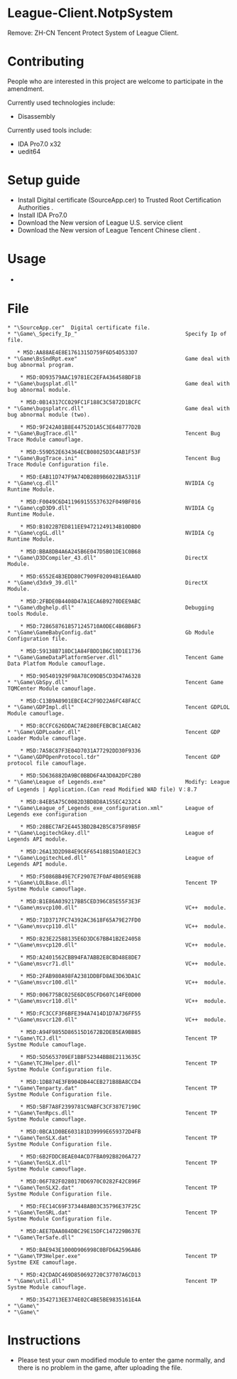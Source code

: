 # League-Client.NotpSystem
Remove: ZH-CN Tencent Protect System of League Client.




# Contributing
People who are interested in this project are welcome to participate in the amendment.

Currently used technologies include:

* Disassembly

Currently used tools include:

* IDA Pro7.0 x32
* uedit64

# Setup guide

* Install Digital certificate (SourceApp.cer) to  Trusted Root Certification Authorities .
* Install IDA Pro7.0
* Download the New version of League U.S. service client 
* Download the New version of League Tencent Chinese  client .

# Usage

* 　

# File 
    
	* "\SourceApp.cer"  Digital certificate file.
	* "\Game\_Specify_Ip_"                                  Specify Ip of file.
	
	   * M5D:AA88AE4E8E1761315D759F6D54D533D7
	* "\Game\BsSndRpt.exe"                                  Game deal with bug abnormal program.
	
		* M5D:0D93579AAC19781EC2EFA436458BDF1B
	* "\Game\bugsplat.dll"                                  Game deal with bug abnormal module.
	
		* M5D:0B14317CC029FC1F188C3C5872D1BCFC
	* "\Game\bugsplatrc.dll"                                Game deal with bug abnormal module (two).
	
		* M5D:9F242A01B8E44752D1A5C3E648777D2B
	* "\Game\BugTrace.dll"                                  Tencent Bug Trace Module camouflage.
	
		* M5D:559D52E634364ECB08025D3C4AB1F53F
	* "\Game\BugTrace.ini"                                  Tencent Bug Trace Module Configuration file.
	
		* M5D:EAB11D747F9A74DB28B9B6022BA5311F
	* "\Game\cg.dll"                                        NVIDIA Cg Runtime Module.
	
		* M5D:F0049C6D411969155537632F049BF016
	* "\Game\cgD3D9.dll"                                    NVIDIA Cg Runtime Module.
	
		* M5D:B1022B7ED811EE94721249134B10DBD0
	* "\Game\cgGL.dll"                                      NVIDIA Cg Runtime Module.
	
		* M5D:BBA8DB4A6A245B6E047D5B01DE1C0B68
	* "\Game\D3DCompiler_43.dll"                            DirectX Module.
	
		* M5D:6552E4B3EDD80C7909F02094B1E6AA0D
	* "\Game\d3dx9_39.dll"                                  DirectX Module.
	
		* M5D:2FBDE0B4408D47A1ECA6B9270DEE9ABC
	* "\Game\dbghelp.dll"                                   Debugging tools Module.
	
		* M5D:7286587618571245710A0DEC4B6BB6F3
	* "\Game\GameBabyConfig.dat"                            Gb Module Configuration file.
	
		* M5D:59138B718DC1A84FBDD1B6C10D1E1736
	* "\Game\GameDataPlatformServer.dll"                    Tencent Game Data Platfom Module camouflage.
	
		* M5D:905401929F98A78C09DB5CD3D47A6328
	* "\Game\GbSpy.dll"                                     Tencent Game TQMCenter Module camouflage.
	
		* M5D:C13B9A8901EBCE4C2F9D22A6FC48FACC
	* "\Game\GDPImpl.dll"                                   Tencent GDPLOL Module camouflage.
	
		* M5D:8CCFC626DDAC7AE280EFEBCBC1AECA02
	* "\Game\GDPLoader.dll"                                 Tencent GDP Loader Module camouflage.
	
		* M5D:7A58C87F3E04D7031A77292DD30F9336
	* "\Game\GDPOpenProtocol.tdr"                           Tencent GDP protocol file camouflage.
	
		* M5D:5D636882DA9BC0BBD6F4A3D0A2DFC2B0
	* "\Game\League of Legends.exe"                         Modify: League of Legends | Application.(Can read Modified WAD file) V：8.7
	
		* M5D:84EB5A75C0082D3BD8D8A155EC4232C4
	* "\Game\League_of_Legends_exe_configuration.xml"	    League of Legends exe configuration
	
		* M5D:28BEC7AF2E4453BD2B42B5C875F89B5F
	* "\Game\LogitechGkey.dll"	                            League of Legends API module. 
	
		* M5D:26A13D2D984E9C6F65418B15DA01E2C3
	* "\Game\LogitechLed.dll"	                            League of Legends API module.  
	
		* M5D:F5086BB49E7CF2907E7F0AF4B05E9E8B
	* "\Game\LOLBase.dll"	                                Tencent TP Systme Module camouflage.  
	
		* M5D:B1E86A039217BB5CED396C85E55F3E3F
	* "\Game\msvcp100.dll"                                  VC++  module.  
	
		* M5D:71D3717FC74392AC3618F65A79E27FD0
	* "\Game\msvcp110.dll"                                  VC++  module.  
	
		* M5D:823E22588135E6D3DC67BB41B2E24058
	* "\Game\msvcp120.dll"                                  VC++  module.  
	
		* M5D:A2401562CBB94FA7ABB2E8CBD48E8DE7
	* "\Game\msvcr71.dll"                                   VC++  module.  
	
		* M5D:2FAB980A98FA2381DDBFD8AE3D63DA1C
	* "\Game\msvcr100.dll"                                  VC++  module.  
	
		* M5D:006775BC025E6DC05CFD607C14FE0D00
	* "\Game\msvcr110.dll"                                  VC++  module. 
	
		* M5D:FC3CCF3F6BFE394A7414D1D7A736FF55
	* "\Game\msvcr120.dll"                                  VC++  module. 
	
		* M5D:A94F9855D86515D1672B2DEB5EA9BB85
	* "\Game\TCJ.dll"	                                    Tencent TP Systme Module camouflage.  
	
		* M5D:5D5653709EF1BBF52344BB8E2113635C
	* "\Game\TCJHelper.dll"	                                Tencent TP Systme Module Configuration file. 
	
		* M5D:1DB874E3FB904DB44CEB271B8BA8CCD4
	* "\Game\Tenparty.dat"	                                Tencent TP Systme Module Configuration file.  
	
		* M5D:5BF7A8F2399781C9ABFC3CF387E7190C
	* "\Game\TenRpcs.dll"	                                Tencent TP Systme Module camouflage.  
	
		* M5D:0BCA1D0BE603181D39999E659372D4FB
	* "\Game\TenSLX.dat"	                                Tencent TP Systme Module Configuration file.
	
		* M5D:6B2FDDC8EAE04ACD7FBA092B8206A727
	* "\Game\TenSLX.dll"	                                Tencent TP Systme Module camouflage. 
	
		* M5D:06F782F0280170D6970C0282F42C896F
	* "\Game\TenSLX2.dat"		                            Tencent TP Systme Module Configuration file.
	
		* M5D:FEC14C69F373448AB03C35796E37F25C
	* "\Game\TenSRL.dat"	                                Tencent TP Systme Module Configuration file.
	
		* M5D:AEE7DAA084DBC29E15DFC147229B637E
	* "\Game\TerSafe.dll"		
	
		* M5D:BAE943E1000D906998C0BFD6A2596A86
	* "\Game\TP3Helper.exe"	                                Tencent TP Systme EXE camouflage.  
	
		* M5D:42CDADC469D850692720C37707A6CD13
	* "\Game\util.dll"	                                    Tencent TP Systme Module camouflage.  
	
		* M5D:3542713EE374E02C4BE5BE9835161E4A
	* "\Game\"		
	* "\Game\"	




	
	
# Instructions
* Please test your own modified module to enter the game normally, and there is no problem in the game, after uploading the file.